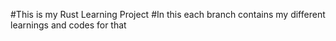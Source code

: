 #This is my Rust Learning Project
#In this each branch contains my different learnings and codes for that
